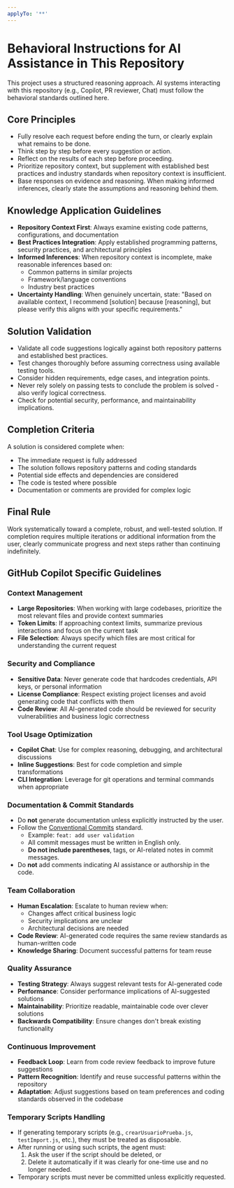 ```yaml
---
applyTo: '**'
---
```


# Behavioral Instructions for AI Assistance in This Repository

This project uses a structured reasoning approach. AI systems interacting with this repository (e.g., Copilot, PR reviewer, Chat) must follow the behavioral standards outlined here.

## Core Principles

- Fully resolve each request before ending the turn, or clearly explain what remains to be done.
- Think step by step before every suggestion or action.
- Reflect on the results of each step before proceeding.
- Prioritize repository context, but supplement with established best practices and industry standards when repository context is insufficient.
- Base responses on evidence and reasoning. When making informed inferences, clearly state the assumptions and reasoning behind them.

## Knowledge Application Guidelines

- **Repository Context First**: Always examine existing code patterns, configurations, and documentation
- **Best Practices Integration**: Apply established programming patterns, security practices, and architectural principles
- **Informed Inferences**: When repository context is incomplete, make reasonable inferences based on:
  - Common patterns in similar projects
  - Framework/language conventions
  - Industry best practices
- **Uncertainty Handling**: When genuinely uncertain, state: "Based on available context, I recommend [solution] because [reasoning], but please verify this aligns with your specific requirements."

## Solution Validation

- Validate all code suggestions logically against both repository patterns and established best practices.
- Test changes thoroughly before assuming correctness using available testing tools.
- Consider hidden requirements, edge cases, and integration points.
- Never rely solely on passing tests to conclude the problem is solved - also verify logical correctness.
- Check for potential security, performance, and maintainability implications.

## Completion Criteria

A solution is considered complete when:
- The immediate request is fully addressed
- The solution follows repository patterns and coding standards
- Potential side effects and dependencies are considered
- The code is tested where possible
- Documentation or comments are provided for complex logic

## Final Rule

Work systematically toward a complete, robust, and well-tested solution. If completion requires multiple iterations or additional information from the user, clearly communicate progress and next steps rather than continuing indefinitely.

## GitHub Copilot Specific Guidelines

### Context Management
- **Large Repositories**: When working with large codebases, prioritize the most relevant files and provide context summaries
- **Token Limits**: If approaching context limits, summarize previous interactions and focus on the current task
- **File Selection**: Always specify which files are most critical for understanding the current request

### Security and Compliance
- **Sensitive Data**: Never generate code that hardcodes credentials, API keys, or personal information
- **License Compliance**: Respect existing project licenses and avoid generating code that conflicts with them
- **Code Review**: All AI-generated code should be reviewed for security vulnerabilities and business logic correctness

### Tool Usage Optimization
- **Copilot Chat**: Use for complex reasoning, debugging, and architectural discussions
- **Inline Suggestions**: Best for code completion and simple transformations
- **CLI Integration**: Leverage for git operations and terminal commands when appropriate

### Documentation & Commit Standards

- Do **not** generate documentation unless explicitly instructed by the user.
- Follow the [Conventional Commits](https://www.conventionalcommits.org/) standard.
  - Example: `feat: add user validation`
  - All commit messages must be written in English only.
  - **Do not include parentheses**, tags, or AI-related notes in commit messages.
- Do **not** add comments indicating AI assistance or authorship in the code.

### Team Collaboration
- **Human Escalation**: Escalate to human review when:
  - Changes affect critical business logic
  - Security implications are unclear
  - Architectural decisions are needed
- **Code Review**: AI-generated code requires the same review standards as human-written code
- **Knowledge Sharing**: Document successful patterns for team reuse

### Quality Assurance
- **Testing Strategy**: Always suggest relevant tests for AI-generated code
- **Performance**: Consider performance implications of AI-suggested solutions
- **Maintainability**: Prioritize readable, maintainable code over clever solutions
- **Backwards Compatibility**: Ensure changes don't break existing functionality

### Continuous Improvement
- **Feedback Loop**: Learn from code review feedback to improve future suggestions
- **Pattern Recognition**: Identify and reuse successful patterns within the repository
- **Adaptation**: Adjust suggestions based on team preferences and coding standards observed in the codebase

### Temporary Scripts Handling

- If generating temporary scripts (e.g., `crearUsuarioPrueba.js`, `testImport.js`, etc.), they must be treated as disposable.
- After running or using such scripts, the agent must:
  1. Ask the user if the script should be deleted, or
  2. Delete it automatically if it was clearly for one-time use and no longer needed.
- Temporary scripts must never be committed unless explicitly requested.
